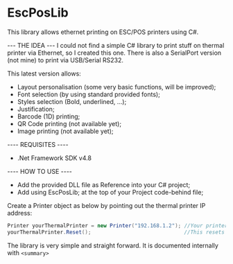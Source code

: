 # EscPosLib
This library allows ethernet printing on ESC/POS printers using C#.

--- THE IDEA ---
I could not find a simple C# library to print stuff on thermal printer via Ethernet, so I created this one.
There is also a SerialPort version (not mine) to print via USB/Serial RS232.


This latest version allows:
- Layout personalisation (some very basic functions, will be improved);
- Font selection (by using standard provided fonts);
- Styles selection (Bold, underlined, ...);
- Justification;
- Barcode (1D) printing;
- QR Code printing (not available yet);
- Image printing (not available yet);

---- REQUISITES ----
- .Net Framework SDK v4.8

---- HOW TO USE ----
- Add the provided DLL file as Reference into your C# project;
- Add using EscPosLib; at the top of your Project code-behind file;

Create a Printer object as below by pointing out the thermal printer IP address:
```cs
Printer yourThermalPrinter = new Printer("192.168.1.2"); //Your printer IP
yourThermalPrinter.Reset();                              //This resets and also initializes the printer
```

The library is very simple and straight forward.
It is documented internally with ```<summary> ```
